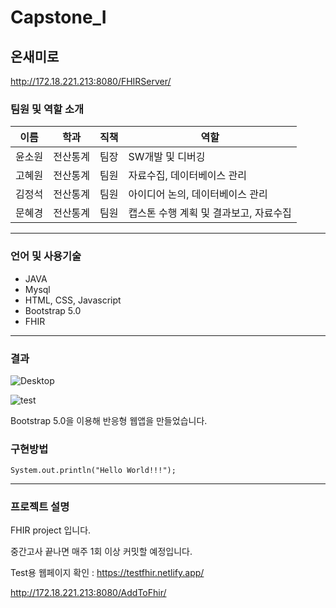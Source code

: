 # Capstone_I

## 온새미로



http://172.18.221.213:8080/FHIRServer/



### 팀원 및 역할 소개

|이름|학과|직책|역할|
|--|--|--|--|
|윤소원|전산통계|팀장|SW개발 및 디버깅
|고혜원|전산통계|팀원|자료수집, 데이터베이스 관리
|김정석|전산통계|팀원|아이디어 논의, 데이터베이스 관리
|문혜경|전산통계|팀원|캡스톤 수행 계획 및 결과보고, 자료수집

***

### 언어 및 사용기술 

- JAVA 
- Mysql
- HTML, CSS, Javascript
- Bootstrap 5.0
- FHIR

***
### 결과

![Desktop](https://user-images.githubusercontent.com/95139082/162565243-dffc7c70-3323-40ab-a79f-c14bd3b5efcd.gif)

![test](https://user-images.githubusercontent.com/95139082/162564453-9b7056c3-3932-45ab-9373-cfc0ee073adb.gif)


Bootstrap 5.0을 이용해 반응형 웹앱을 만들었습니다.

### 구현방법 
```
System.out.println("Hello World!!!");
```

***

### 프로젝트 설명

FHIR project 입니다.

중간고사 끝나면 매주 1회 이상 커밋할 예정입니다.

Test용 웹페이지 확인 : https://testfhir.netlify.app/

http://172.18.221.213:8080/AddToFhir/
